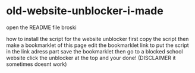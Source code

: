 # old-website-unblocker-i-made
open the README file broski

how to install the script for the website unblocker first copy the script then make a bookmarklet of this page edit the bookmarklet link to put the script in the link adress part save the bookmarklet then go to a blocked school website click the unblocker at the top and your done!
(DISCLAIMER it sometimes doesnt work)
